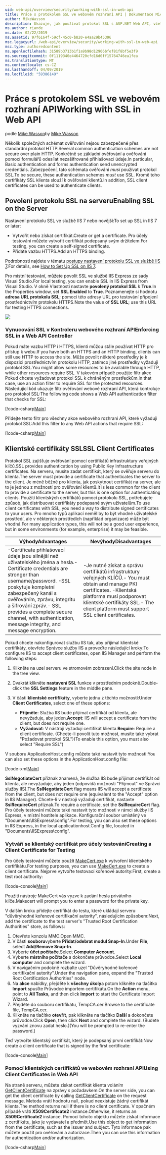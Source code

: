 ```yaml
---
uid: web-api/overview/security/working-with-ssl-in-web-api
title: Práce s protokolem SSL ve webovém rozhraní API | Dokumentace Microsoftu
author: MikeWasson
description: Ukazuje, jak používat protokol SSL s ASP.NET Web API, včetně používání certifikátů SSL klienta.
ms.author: riande
ms.date: 02/22/2019
ms.assetid: 97f6164f-59cf-45c0-b820-e4aa29b45396
msc.legacyurl: /web-api/overview/security/working-with-ssl-in-web-api
msc.type: authoredcontent
ms.openlocfilehash: 31589b3713b1f1a9b98d12906bfef81f8bf5e3f9
ms.sourcegitcommit: 0f1119340e4464720cfd16d0ff15764746ea1fea
ms.translationtype: MT
ms.contentlocale: cs-CZ
ms.lasthandoff: 04/09/2019
ms.locfileid: "59386149"
---
```

# <a name="working-with-ssl-in-web-api"></a><span data-ttu-id="4902f-103">Práce s protokolem SSL ve webovém rozhraní API</span><span class="sxs-lookup"><span data-stu-id="4902f-103">Working with SSL in Web API</span></span>

<span data-ttu-id="4902f-104">podle [Mike Wasson](https://github.com/MikeWasson)</span><span class="sxs-lookup"><span data-stu-id="4902f-104">by [Mike Wasson](https://github.com/MikeWasson)</span></span>

<span data-ttu-id="4902f-105">Několik společných schémat ověřování nejsou zabezpečené přes standardní protokol HTTP.</span><span class="sxs-lookup"><span data-stu-id="4902f-105">Several common authentication schemes are not secure over plain HTTP.</span></span> <span data-ttu-id="4902f-106">Konkrétně se základní ověřování a ověřování pomocí formulářů odesílat nezašifrované přihlašovací údaje.</span><span class="sxs-lookup"><span data-stu-id="4902f-106">In particular, Basic authentication and forms authentication send unencrypted credentials.</span></span> <span data-ttu-id="4902f-107">Zabezpečení, tato schémata ověřování *musí* používat protokol SSL.</span><span class="sxs-lookup"><span data-stu-id="4902f-107">To be secure, these authentication schemes *must* use SSL.</span></span> <span data-ttu-id="4902f-108">Kromě toho certifikáty SSL klienta slouží k ověřování klientů.</span><span class="sxs-lookup"><span data-stu-id="4902f-108">In addition, SSL client certificates can be used to authenticate clients.</span></span>

## <a name="enabling-ssl-on-the-server"></a><span data-ttu-id="4902f-109">Povolení protokolu SSL na serveru</span><span class="sxs-lookup"><span data-stu-id="4902f-109">Enabling SSL on the Server</span></span>

<span data-ttu-id="4902f-110">Nastavení protokolu SSL ve službě IIS 7 nebo novější:</span><span class="sxs-lookup"><span data-stu-id="4902f-110">To set up SSL in IIS 7 or later:</span></span>

- <span data-ttu-id="4902f-111">Vytvořit nebo získat certifikát.</span><span class="sxs-lookup"><span data-stu-id="4902f-111">Create or get a certificate.</span></span> <span data-ttu-id="4902f-112">Pro účely testování můžete vytvořit certifikát podepsaný svým držitelem.</span><span class="sxs-lookup"><span data-stu-id="4902f-112">For testing, you can create a self-signed certificate.</span></span>
- <span data-ttu-id="4902f-113">Přidáte vazbu HTTPS.</span><span class="sxs-lookup"><span data-stu-id="4902f-113">Add an HTTPS binding.</span></span>

<span data-ttu-id="4902f-114">Podrobnosti najdete v tématu [postupy nastavení protokolu SSL ve službě IIS 7](https://www.iis.net/learn/manage/configuring-security/how-to-set-up-ssl-on-iis).</span><span class="sxs-lookup"><span data-stu-id="4902f-114">For details, see [How to Set Up SSL on IIS 7](https://www.iis.net/learn/manage/configuring-security/how-to-set-up-ssl-on-iis).</span></span>

<span data-ttu-id="4902f-115">Pro místní testování, můžete povolit SSL ve službě IIS Express ze sady Visual Studio.</span><span class="sxs-lookup"><span data-stu-id="4902f-115">For local testing, you can enable SSL in IIS Express from Visual Studio.</span></span> <span data-ttu-id="4902f-116">V okně Vlastnosti nastavte **povolený protokol SSL** k **True**.</span><span class="sxs-lookup"><span data-stu-id="4902f-116">In the Properties window, set **SSL Enabled** to **True**.</span></span> <span data-ttu-id="4902f-117">Poznamenejte si hodnotu **adresa URL protokolu SSL**; pomocí této adresy URL pro testování připojení prostřednictvím protokolu HTTPS.</span><span class="sxs-lookup"><span data-stu-id="4902f-117">Note the value of **SSL URL**; use this URL for testing HTTPS connections.</span></span>

![](working-with-ssl-in-web-api/_static/image1.png)

### <a name="enforcing-ssl-in-a-web-api-controller"></a><span data-ttu-id="4902f-118">Vynucování SSL v Kontroleru webového rozhraní API</span><span class="sxs-lookup"><span data-stu-id="4902f-118">Enforcing SSL in a Web API Controller</span></span>

<span data-ttu-id="4902f-119">Pokud máte vazbu HTTP i HTTPS, klienti můžou stále používat HTTP pro přístup k webu.</span><span class="sxs-lookup"><span data-stu-id="4902f-119">If you have both an HTTPS and an HTTP binding, clients can still use HTTP to access the site.</span></span> <span data-ttu-id="4902f-120">Může povolit některé prostředky je k dispozici prostřednictvím protokolu HTTP, zatímco jiné prostředky vyžadují protokol SSL.</span><span class="sxs-lookup"><span data-stu-id="4902f-120">You might allow some resources to be available through HTTP, while other resources require SSL.</span></span> <span data-ttu-id="4902f-121">V takovém případě použijte filtr akce Pokud chcete vyžadovat protokol SSL k chráněným prostředkům.</span><span class="sxs-lookup"><span data-stu-id="4902f-121">In that case, use an action filter to require SSL for the protected resources.</span></span> <span data-ttu-id="4902f-122">Následující kód ukazuje filtr ověřování webové rozhraní API, která kontroluje pro protokol SSL:</span><span class="sxs-lookup"><span data-stu-id="4902f-122">The following code shows a Web API authentication filter that checks for SSL:</span></span>

[!code-csharp[Main](working-with-ssl-in-web-api/samples/sample1.cs)]

<span data-ttu-id="4902f-123">Přidejte tento filtr pro všechny akce webového rozhraní API, které vyžadují protokol SSL:</span><span class="sxs-lookup"><span data-stu-id="4902f-123">Add this filter to any Web API actions that require SSL:</span></span>

[!code-csharp[Main](working-with-ssl-in-web-api/samples/sample2.cs)]

## <a name="ssl-client-certificates"></a><span data-ttu-id="4902f-124">Klientské certifikáty SSL</span><span class="sxs-lookup"><span data-stu-id="4902f-124">SSL Client Certificates</span></span>

<span data-ttu-id="4902f-125">Protokol SSL zajišťuje ověřování pomocí certifikátů infrastruktury veřejných klíčů.</span><span class="sxs-lookup"><span data-stu-id="4902f-125">SSL provides authentication by using Public Key Infrastructure certificates.</span></span> <span data-ttu-id="4902f-126">Na serveru, musíte zadat certifikát, který se ověřuje serveru do klienta.</span><span class="sxs-lookup"><span data-stu-id="4902f-126">The server must provide a certificate that authenticates the server to the client.</span></span> <span data-ttu-id="4902f-127">Je méně běžné pro klienta, jak poskytnout certifikát na server, ale to je jednou z možností pro ověřování klientů.</span><span class="sxs-lookup"><span data-stu-id="4902f-127">It is less common for the client to provide a certificate to the server, but this is one option for authenticating clients.</span></span> <span data-ttu-id="4902f-128">Použití klientských certifikátů pomocí protokolu SSL, potřebujete způsob, jak distribuovat certifikáty podepsané svým uživatelům.</span><span class="sxs-lookup"><span data-stu-id="4902f-128">To use client certificates with SSL, you need a way to distribute signed certificates to your users.</span></span> <span data-ttu-id="4902f-129">Pro mnoho typů aplikací neměl by to být vhodné uživatelské prostředí, ale v některých prostředích (například organizace) může být vhodná.</span><span class="sxs-lookup"><span data-stu-id="4902f-129">For many application types, this will not be a good user experience, but in some environments (for example, enterprise) it may be feasible.</span></span>

| <span data-ttu-id="4902f-130">Výhody</span><span class="sxs-lookup"><span data-stu-id="4902f-130">Advantages</span></span> | <span data-ttu-id="4902f-131">Nevýhody</span><span class="sxs-lookup"><span data-stu-id="4902f-131">Disadvantages</span></span> |
| --- | --- |
| <span data-ttu-id="4902f-132">-Certificate přihlašovací údaje jsou silnější než uživatelského jména a hesla.</span><span class="sxs-lookup"><span data-stu-id="4902f-132">- Certificate credentials are stronger than username/password.</span></span> <span data-ttu-id="4902f-133">-SSL poskytuje kompletní zabezpečený kanál s ověřováním, zprávu, integritu a šifrování zpráv.</span><span class="sxs-lookup"><span data-stu-id="4902f-133">- SSL provides a complete secure channel, with authentication, message integrity, and message encryption.</span></span> | <span data-ttu-id="4902f-134">-Je nutné získat a správu certifikátů infrastruktury veřejných KLÍČŮ.</span><span class="sxs-lookup"><span data-stu-id="4902f-134">- You must obtain and manage PKI certificates.</span></span> <span data-ttu-id="4902f-135">-Klientská platforma musí podporovat klientské certifikáty SSL.</span><span class="sxs-lookup"><span data-stu-id="4902f-135">- The client platform must support SSL client certificates.</span></span> |

<span data-ttu-id="4902f-136">Pokud chcete nakonfigurovat službu IIS tak, aby přijímal klientské certifikáty, otevřete Správce služby IIS a proveďte následující kroky:</span><span class="sxs-lookup"><span data-stu-id="4902f-136">To configure IIS to accept client certificates, open IIS Manager and perform the following steps:</span></span>

1. <span data-ttu-id="4902f-137">Klikněte na uzel serveru ve stromovém zobrazení.</span><span class="sxs-lookup"><span data-stu-id="4902f-137">Click the site node in the tree view.</span></span>
2. <span data-ttu-id="4902f-138">Dvakrát klikněte **nastavení SSL** funkce v prostředním podokně.</span><span class="sxs-lookup"><span data-stu-id="4902f-138">Double-click the **SSL Settings** feature in the middle pane.</span></span>
3. <span data-ttu-id="4902f-139">V části **klientské certifikáty**, vyberte jednu z těchto možností:</span><span class="sxs-lookup"><span data-stu-id="4902f-139">Under **Client Certificates**, select one of these options:</span></span> 

    - <span data-ttu-id="4902f-140">**Přijměte**: Služba IIS bude přijímat certifikát od klienta, ale nevyžaduje, aby jeden.</span><span class="sxs-lookup"><span data-stu-id="4902f-140">**Accept**: IIS will accept a certificate from the client, but does not require one.</span></span>
    - <span data-ttu-id="4902f-141">**Vyžadovat**: V nástroji vyžadují certifikát klienta.</span><span class="sxs-lookup"><span data-stu-id="4902f-141">**Require**: Require a client certificate.</span></span> <span data-ttu-id="4902f-142">(Chcete-li povolit tuto možnost, musíte také vybrat "Požadovat protokol SSL")</span><span class="sxs-lookup"><span data-stu-id="4902f-142">(To enable this option, you must also select "Require SSL")</span></span>

<span data-ttu-id="4902f-143">V souboru ApplicationHost.config můžete také nastavit tyto možnosti:</span><span class="sxs-lookup"><span data-stu-id="4902f-143">You can also set these options in the ApplicationHost.config file:</span></span>

[!code-xml[Main](working-with-ssl-in-web-api/samples/sample3.xml)]

<span data-ttu-id="4902f-144">**SslNegotiateCert** příznak znamená, že služba IIS bude přijímat certifikát od klienta, ale nevyžaduje, aby jeden (odpovídá možnosti "Přijmout" ve Správci služby IIS).</span><span class="sxs-lookup"><span data-stu-id="4902f-144">The **SslNegotiateCert** flag means IIS will accept a certificate from the client, but does not require one (equivalent to the "Accept" option in IIS Manager).</span></span> <span data-ttu-id="4902f-145">Chcete-li v nástroji vyžadují certifikát, nastavte **SslRequireCert** příznak.</span><span class="sxs-lookup"><span data-stu-id="4902f-145">To require a certificate, set the **SslRequireCert** flag.</span></span> <span data-ttu-id="4902f-146">Pro účely testování můžete také nastavit tyto možnosti v rámci služby IIS Express, v místní hostitele aplikace. Konfigurační soubor umístěný ve "Documents\IISExpress\config".</span><span class="sxs-lookup"><span data-stu-id="4902f-146">For testing, you can also set these options in IIS Express, in the local applicationhost.Config file, located in "Documents\IISExpress\config".</span></span>

### <a name="creating-a-client-certificate-for-testing"></a><span data-ttu-id="4902f-147">Vytváří se klientský certifikát pro účely testování</span><span class="sxs-lookup"><span data-stu-id="4902f-147">Creating a Client Certificate for Testing</span></span>

<span data-ttu-id="4902f-148">Pro účely testování můžete použít [MakeCert.exe](/windows/desktop/SecCrypto/makecert) k vytvoření klientského certifikátu.</span><span class="sxs-lookup"><span data-stu-id="4902f-148">For testing purposes, you can use [MakeCert.exe](/windows/desktop/SecCrypto/makecert) to create a client certificate.</span></span> <span data-ttu-id="4902f-149">Nejprve vytvořte testovací kořenové autority:</span><span class="sxs-lookup"><span data-stu-id="4902f-149">First, create a test root authority:</span></span>

[!code-console[Main](working-with-ssl-in-web-api/samples/sample4.cmd)]

<span data-ttu-id="4902f-150">Použití nástroje MakeCert vás vyzve k zadání hesla privátního klíče.</span><span class="sxs-lookup"><span data-stu-id="4902f-150">Makecert will prompt you to enter a password for the private key.</span></span>

<span data-ttu-id="4902f-151">V dalším kroku přidejte certifikát do testu, které ukládají serveru "důvěryhodné kořenové certifikační autority", následujícím způsobem:</span><span class="sxs-lookup"><span data-stu-id="4902f-151">Next, add the certificate to the test server's "Trusted Root Certification Authorities" store, as follows:</span></span>

1. <span data-ttu-id="4902f-152">Otevřete konzolu MMC.</span><span class="sxs-lookup"><span data-stu-id="4902f-152">Open MMC.</span></span>
2. <span data-ttu-id="4902f-153">V části **souboru**vyberte **Přidat/odebrat modul Snap-In**.</span><span class="sxs-lookup"><span data-stu-id="4902f-153">Under **File**, select **Add/Remove Snap-In**.</span></span>
3. <span data-ttu-id="4902f-154">Vyberte **účet počítače**.</span><span class="sxs-lookup"><span data-stu-id="4902f-154">Select **Computer Account**.</span></span>
4. <span data-ttu-id="4902f-155">Vyberte **místního počítače** a dokončete průvodce.</span><span class="sxs-lookup"><span data-stu-id="4902f-155">Select **Local computer** and complete the wizard.</span></span>
5. <span data-ttu-id="4902f-156">V navigačním podokně rozbalte uzel "Důvěryhodné kořenové certifikační autority".</span><span class="sxs-lookup"><span data-stu-id="4902f-156">Under the navigation pane, expand the "Trusted Root Certification Authorities" node.</span></span>
6. <span data-ttu-id="4902f-157">Na **akce** nabídky, přejděte k **všechny úkoly**a potom klikněte na tlačítko **Import** spusťte Průvodce importem certifikátu.</span><span class="sxs-lookup"><span data-stu-id="4902f-157">On the **Action** menu, point to **All Tasks**, and then click **Import** to start the Certificate Import Wizard.</span></span>
7. <span data-ttu-id="4902f-158">Přejděte do souboru certifikátu, TempCA.cer.</span><span class="sxs-lookup"><span data-stu-id="4902f-158">Browse to the certificate file, TempCA.cer.</span></span>
8. <span data-ttu-id="4902f-159">Klikněte na tlačítko **otevřít**, pak klikněte na tlačítko **Další** a dokončete průvodce.</span><span class="sxs-lookup"><span data-stu-id="4902f-159">Click **Open**, then click **Next** and complete the wizard.</span></span> <span data-ttu-id="4902f-160">(Budete vyzváni znovu zadat heslo.)</span><span class="sxs-lookup"><span data-stu-id="4902f-160">(You will be prompted to re-enter the password.)</span></span>

<span data-ttu-id="4902f-161">Teď vytvořte klientský certifikát, který je podepsaný první certifikát:</span><span class="sxs-lookup"><span data-stu-id="4902f-161">Now create a client certificate that is signed by the first certificate:</span></span>

[!code-console[Main](working-with-ssl-in-web-api/samples/sample5.cmd)]

### <a name="using-client-certificates-in-web-api"></a><span data-ttu-id="4902f-162">Pomocí klientských certifikátů ve webovém rozhraní API</span><span class="sxs-lookup"><span data-stu-id="4902f-162">Using Client Certificates in Web API</span></span>

<span data-ttu-id="4902f-163">Na straně serveru, můžete získat certifikát klienta voláním [GetClientCertificate](https://msdn.microsoft.com/library/system.net.http.httprequestmessageextensions.getclientcertificate.aspx) na zprávy s požadavkem.</span><span class="sxs-lookup"><span data-stu-id="4902f-163">On the server side, you can get the client certificate by calling [GetClientCertificate](https://msdn.microsoft.com/library/system.net.http.httprequestmessageextensions.getclientcertificate.aspx) on the request message.</span></span> <span data-ttu-id="4902f-164">Metoda vrátí hodnotu null, pokud neexistuje žádný certifikát klienta.</span><span class="sxs-lookup"><span data-stu-id="4902f-164">The method returns null if there is no client certificate.</span></span> <span data-ttu-id="4902f-165">V opačném případě vrátí **X509Certificate2** instance.</span><span class="sxs-lookup"><span data-stu-id="4902f-165">Otherwise, it returns an **X509Certificate2** instance.</span></span> <span data-ttu-id="4902f-166">Pomocí tohoto objektu můžete získat informace z certifikátu, jako je vydavatel a předmět.</span><span class="sxs-lookup"><span data-stu-id="4902f-166">Use this object to get information from the certificate, such as the issuer and subject.</span></span> <span data-ttu-id="4902f-167">Tyto informace pak můžete použít pro ověřování a autorizace.</span><span class="sxs-lookup"><span data-stu-id="4902f-167">Then you can use this information for authentication and/or authorization.</span></span>

[!code-csharp[Main](working-with-ssl-in-web-api/samples/sample6.cs)]
